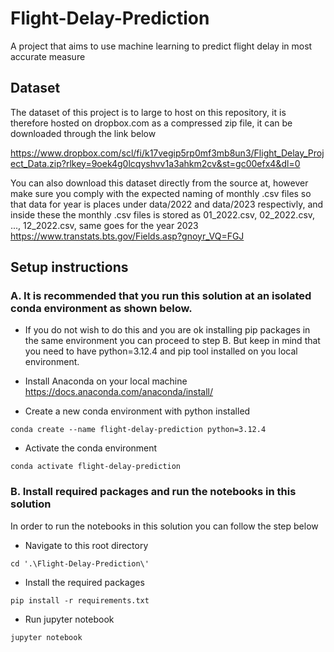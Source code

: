 # Flight-Delay-Prediction
 A project that aims to use machine learning to predict flight delay in most accurate measure

## Dataset
The dataset of this project is to large to host on this repository, it is therefore hosted on dropbox.com as a compressed zip file, it can be downloaded through the link below

https://www.dropbox.com/scl/fi/k17vegip5rp0mf3mb8un3/Flight_Delay_Project_Data.zip?rlkey=9oek4g0lcqyshvv1a3ahkm2cv&st=gc00efx4&dl=0

You can also download this dataset directly from the source at, however make sure you comply with the expected naming of monthly .csv files so that data for year is places under data/2022 and data/2023 respectivly, and inside these the monthly .csv files is stored as 01_2022.csv, 02_2022.csv, ..., 12_2022.csv, same goes for the year 2023
https://www.transtats.bts.gov/Fields.asp?gnoyr_VQ=FGJ

## Setup instructions

### A. It is recommended that you run this solution at an isolated conda environment as shown below.

- If you do not wish to do this and you are ok installing pip packages in the same environment you can proceed to step B. But keep in mind that you need to have python=3.12.4 and pip tool installed on you local environment.

- Install Anaconda on your local machine
https://docs.anaconda.com/anaconda/install/

- Create a new conda environment with python installed
```
conda create --name flight-delay-prediction python=3.12.4
```

- Activate the conda environment
```
conda activate flight-delay-prediction
```

### B. Install required packages and run the notebooks in this solution
In order to run the notebooks in this solution you can follow the step below
- Navigate to this root directory
```
cd '.\Flight-Delay-Prediction\'
```

- Install the required packages
```
pip install -r requirements.txt
```

- Run jupyter notebook
```
jupyter notebook
```